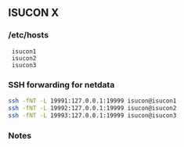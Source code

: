 ## ISUCON X

### /etc/hosts
```
 isucon1
 isucon2
 isucon3
```

### SSH forwarding for netdata

```sh
ssh -fNT -L 19991:127.0.0.1:19999 isucon@isucon1
ssh -fNT -L 19992:127.0.0.1:19999 isucon@isucon2
ssh -fNT -L 19993:127.0.0.1:19999 isucon@isucon3
```

### Notes
